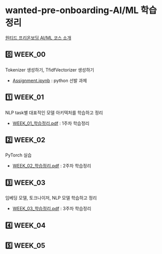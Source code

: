 # wanted-pre-onboarding-AI/ML 학습 정리

[원티드 프리온보딩 AI/ML 코스 소개](https://www.wanted.co.kr/events/pre_onboarding_course_9)

## 0️⃣ WEEK_00

Tokenizer 생성하기, TfidfVectorizer 생성하기
- [Assignment.ipynb](https://github.com/oikosohn/wanted-pre-onboarding-AIML/blob/main/WEEK_00/Assignment.ipynb) : python 선발 과제

## 1️⃣ WEEK_01
NLP task별 대표적인 모델 아키텍처를 학습하고 정리
- [WEEK_01_학습정리.pdf](https://github.com/oikosohn/wanted-pre-onboarding-AIML/blob/main/WEEK_01/WEEK_01_%ED%95%99%EC%8A%B5%EC%A0%95%EB%A6%AC.pdf) : 1주차 학습정리

## 2️⃣ WEEK_02
PyTorch 실습
- [WEEK_02_학습정리.pdf](https://github.com/oikosohn/wanted-pre-onboarding-AIML/blob/main/WEEK_02/WEEK_02_%ED%95%99%EC%8A%B5%EC%A0%95%EB%A6%AC.pdf) : 2주차 학습정리

## 3️⃣ WEEK_03
임베딩 모델, 토크나이저, NLP 모델 학습하고 정리
- [WEEK_03_학습정리.pdf](https://github.com/oikosohn/wanted-pre-onboarding-AIML/blob/main/WEEK_03/WEEK_03_%ED%95%99%EC%8A%B5%EC%A0%95%EB%A6%AC.pdf) : 3주차 학습정리


## 4️⃣ WEEK_04


## 5️⃣ WEEK_05
